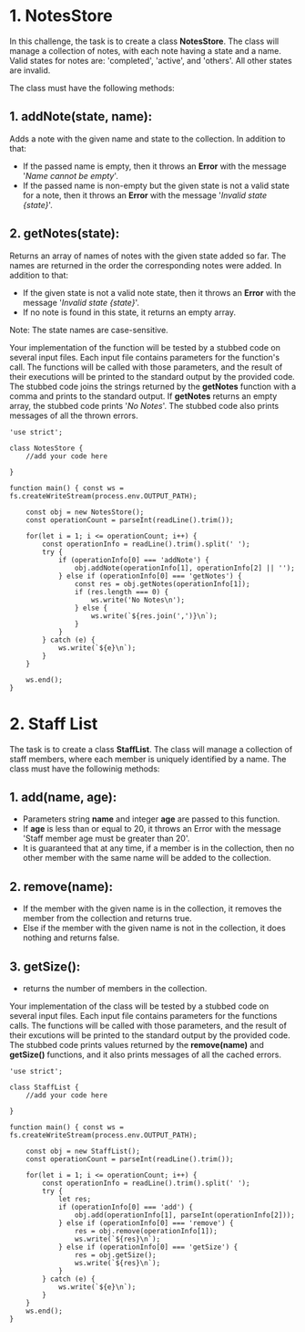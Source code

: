 # 1. NotesStore

In this challenge, the task is to create a class **NotesStore**. The class will manage a collection of notes, with each note having a state and a name. Valid states for notes are: 'completed', 'active', and 'others'. All other states are invalid.

The class must have the following methods:

## 1. addNote(state, name):

Adds a note with the given name and state to the collection. In addition to that:
- If the passed name is empty, then it throws an **Error** with the message '*Name cannot be empty*'.
- If the passed name is non-empty but the given state is not a valid state for a note, then it throws an **Error** with the message '*Invalid state {state}*'.

## 2. getNotes(state):

Returns an array of names of notes with the given state added so far. The names are returned in the order the corresponding notes were added. In addition to that:
- If the given state is not a valid note state, then it throws an **Error** with the message '*Invalid state {state}*'.
- If no note is found in this state, it returns an empty array.

Note: The state names are case-sensitive.

Your implementation of the function will be tested by a stubbed code on several input files. Each input file contains parameters for the function's call. The functions will be called with those parameters, and the result of their executions will be printed to the standard output by the provided code. The stubbed code joins the strings returned by the **getNotes** function with a comma and prints to the standard output. If **getNotes** returns an empty array, the stubbed code prints '*No Notes*'. The stubbed code also prints messages of all the thrown errors.

```
'use strict';

class NotesStore { 
    //add your code here
    
}

function main() { const ws = fs.createWriteStream(process.env.OUTPUT_PATH);

    const obj = new NotesStore();
    const operationCount = parseInt(readLine().trim());

    for(let i = 1; i <= operationCount; i++) {
        const operationInfo = readLine().trim().split(' ');
        try {
            if (operationInfo[0] === 'addNote') {
                obj.addNote(operationInfo[1], operationInfo[2] || '');
            } else if (operationInfo[0] === 'getNotes') {
                const res = obj.getNotes(operationInfo[1]);
                if (res.length === 0) {
                    ws.write('No Notes\n');
                } else {
                    ws.write(`${res.join(',')}\n`);
                }
            }
        } catch (e) {
            ws.write(`${e}\n`);
        }
    }

    ws.end();
}
```

# 2. Staff List

The task is to create a class **StaffList**. The class will manage a collection of staff members, where each member is uniquely identified by a name. The class must have the followinig methods:

## 1. add(name, age):
- Parameters string **name** and integer **age** are passed to this function.
- If **age** is less than or equal to 20, it throws an Error with the message 'Staff member age must be greater than 20'.
- It is guaranteed that at any time, if a member is in the collection, then no other member with the same name will be added to the collection.

## 2. remove(name):
- If the member with the given name is in the collection, it removes the member from the collection and returns true.
- Else if the member with the given name is not in the collection, it does nothing and returns false.

## 3. getSize():
- returns the number of members in the collection.

Your implementation of the class will be tested by a stubbed code on several input files. Each input file contains parameters for the functions calls. The functions will be called with those parameters, and the result of their excutions will be printed to the standard output by the provided code. The stubbed code prints values returned by the **remove(name)** and **getSize()** functions, and it also prints messages of all the cached errors.

```
'use strict';

class StaffList {
    //add your code here 

}

function main() { const ws = fs.createWriteStream(process.env.OUTPUT_PATH);

    const obj = new StaffList();
    const operationCount = parseInt(readLine().trim());

    for(let i = 1; i <= operationCount; i++) {
        const operationInfo = readLine().trim().split(' ');
        try {
            let res;
            if (operationInfo[0] === 'add') {
                obj.add(operationInfo[1], parseInt(operationInfo[2]));
            } else if (operationInfo[0] === 'remove') {
                res = obj.remove(operationInfo[1]);
                ws.write(`${res}\n`);
            } else if (operationInfo[0] === 'getSize') {
                res = obj.getSize();
                ws.write(`${res}\n`);
            }
        } catch (e) {
            ws.write(`${e}\n`);
        }
    }
    ws.end();
}
```